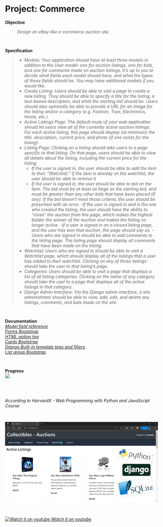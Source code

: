 # Project: Commerce

**Objective**
>_Design an eBay-like e-commerce auction site._   

<br>
  
**Specification**
>- _Models: Your application should have at least three models in addition to the User model: one for auction listings, one for bids, and one for comments made on auction listings. It’s up to you to decide what fields each model should have, and what the types of those fields should be. You may have additional models if you would like._
>- _Create Listing: Users should be able to visit a page to create a new listing. They should be able to specify a title for the listing, a text-based description, and what the starting bid should be. Users should also optionally be able to provide a URL for an image for the listing and/or a category (e.g. Fashion, Toys, Electronics, Home, etc.)._
>- _Active Listings Page: The default route of your web application should let users view all of the currently active auction listings. For each active listing, this page should display (at minimum) the title, description, current price, and photo (if one exists for the listing)._   
>- _Listing Page: Clicking on a listing should take users to a page specific to that listing. On that page, users should be able to view all details about the listing, including the current price for the listing._
>   - _If the user is signed in, the user should be able to add the item to their “Watchlist.” If the item is already on the watchlist, the user should be able to remove it_
>   - _If the user is signed in, the user should be able to bid on the item. The bid must be at least as large as the starting bid, and must be greater than any other bids that have been placed (if any). If the bid doesn’t meet those criteria, the user should be presented with an error._
>   -_If the user is signed in and is the one who created the listing, the user should have the ability to “close” the auction from this page, which makes the highest bidder the winner of the auction and makes the listing no longer active._
>   -_If a user is signed in on a closed listing page, and the user has won that auction, the page should say so._
>   -_Users who are signed in should be able to add comments to the listing page. The listing page should display all comments that have been made on the listing._
>- _Watchlist: Users who are signed in should be able to visit a Watchlist page, which should display all of the listings that a user has added to their watchlist. Clicking on any of those listings should take the user to that listing’s page._
>- _Categories: Users should be able to visit a page that displays a list of all listing categories. Clicking on the name of any category should take the user to a page that displays all of the active listings in that category._
>- _Django Admin Interface: Via the Django admin interface, a site administrator should be able to view, add, edit, and delete any listings, comments, and bids made on the site._

<br>
   
**Documentation**   
_[Model field reference](https://docs.djangoproject.com/en/4.0/ref/models/fields/)_   
_[Forms Bootstrap](https://getbootstrap.com/docs/4.0/components/forms/)_   
_[HTML option tag](https://www.w3schools.com/tags/tag_option.asp)_   
_[Cards Bootstrap](https://getbootstrap.com/docs/4.0/components/card/)_   
_[Django Built-in template tags and filters](https://docs.djangoproject.com/en/4.0/ref/templates/builtins)_   
_[List group Bootstrap](https://getbootstrap.com/docs/4.0/components/list-group/)_   

<br>

**Progress**   
![](https://geps.dev/progress/100)   
  
<br>
<br>

_According to HarvardX - Web Programming with Python and JavaScript Course_

<br>

![screenshot](img/preview.png?raw=true "screenshot")

<br>

<a href="https://youtu.be/i17qzrVg2Vc" target="_blank"><img border="0" width="3%" src="https://upload.wikimedia.org/wikipedia/commons/thumb/0/09/YouTube_full-color_icon_%282017%29.svg/2560px-YouTube_full-color_icon_%282017%29.svg.png" alt="Watch it on youtube"/> _Watch it on youtube_</a>